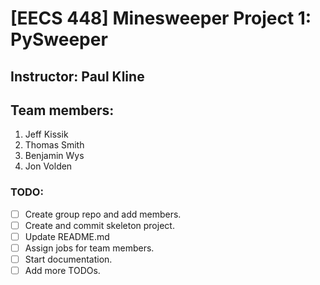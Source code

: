 # [EECS 448] Minesweeper Project 1: PySweeper

## Instructor: Paul Kline

## Team members:

1. Jeff Kissik
2. Thomas Smith
3. Benjamin Wys
4. Jon Volden

### TODO:

- [ ] Create group repo and add members.
- [ ] Create and commit skeleton project.
- [ ] Update README.md
- [ ] Assign jobs for team members.
- [ ] Start documentation.
- [ ] Add more TODOs.